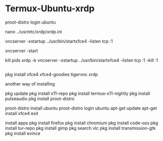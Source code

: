 # Termux-Ubuntu-xrdp

proot-distro login ubuntu

nano ../usr/etc/xrdp/xrdp.ini

vncserver -xstartup ../usr/bin/startxfce4 -listen tcp :1

vncserver -start

kill pids
xrdp -k
vncserver -xstartup ../usr/bin/startxfce4 -listen tcp :1 -kill :1


##
pkg install xfce4 xfce4-goodies tigervnc xrdp 


another way of installing

pkg update
pkg install x11-repo
pkg install termux-x11-nightly
pkg install pulseaudio
pkg install proot-distro

proot-distro install ubuntu
proot-distro login ubuntu
apt-get update 
apt-get install xfce4
exit

install apps
pkg install firefox
pkg install chromium 
pkg install code-oss
pkg install tur-repo 
pkg install gimp
pkg search vlc
pkg install transmission-gtk
pkg install evince
 